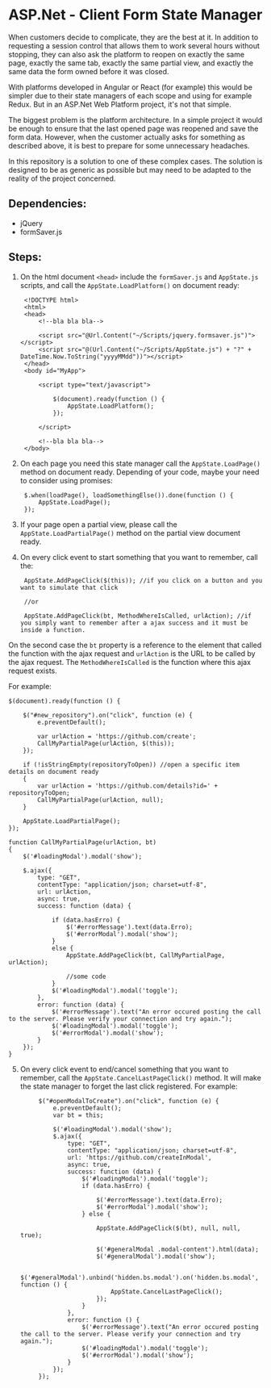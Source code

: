 # ASP.Net - Client Form State Manager

When customers decide to complicate, they are the best at it. In addition to requesting a session control that allows them to work several hours without stopping, they can also ask the platform to reopen on exactly the same page, exactly the same tab, exactly the same partial view, and exactly the same data the form owned before it was closed.

With platforms developed in Angular or React (for example) this would be simpler due to their state managers of each scope and using for example Redux. But in an ASP.Net Web Platform project, it's not that simple.

The biggest problem is the platform architecture. In a simple project it would be enough to ensure that the last opened page was reopened and save the form data. However, when the customer actually asks for something as described above, it is best to prepare for some unnecessary headaches.

In this repository is a solution to one of these complex cases. The solution is designed to be as generic as possible but may need to be adapted to the reality of the project concerned.


## Dependencies:
- jQuery
- formSaver.js

## Steps:

1. On the html document `<head>` include the `formSaver.js` and `AppState.js` scripts, and call the `AppState.LoadPlatform()` on document ready:

        <!DOCTYPE html>
        <html>
        <head>
            <!--bla bla bla-->

            <script src="@Url.Content("~/Scripts/jquery.formsaver.js")"></script>
            <script src="@(Url.Content("~/Scripts/AppState.js") + "?" + DateTime.Now.ToString("yyyyMMdd"))"></script>    
        </head>
        <body id="MyApp">

            <script type="text/javascript">

                $(document).ready(function () {
                    AppState.LoadPlatform();
                });

            </script>
            
            <!--bla bla bla-->
        </body>
 
 
2. On each page you need this state manager call the `AppState.LoadPage()` method on document ready. Depending of your code, maybe your need to consider using promises:

        $.when(loadPage(), loadSomethingElse()).done(function () {
            AppState.LoadPage();
        });
        
 
3. If your page open a partial view, please call the `AppState.LoadPartialPage()` method on the partial view document ready.


4. On every click event to start something that you want to remember, call the:

        AppState.AddPageClick($(this)); //if you click on a button and you want to simulate that click
        
        //or
        
        AppState.AddPageClick(bt, MethodWhereIsCalled, urlAction); //if you simply want to remember after a ajax success and it must be inside a function.


On the second case the `bt` property is a reference to the element that called the function with the ajax request and `urlAction` is the URL to be called by the ajax request. The `MethodWhereIsCalled` is the function where this ajax request exists.

For example:


    $(document).ready(function () {
                
        $("#new_repository").on("click", function (e) {
            e.preventDefault();

            var urlAction = 'https://github.com/create';            
            CallMyPartialPage(urlAction, $(this));
        });
        
        if (!isStringEmpty(repositoryToOpen)) //open a specific item details on document ready
        {            
            var urlAction = 'https://github.com/details?id=' + repositoryToOpen;
            CallMyPartialPage(urlAction, null);
        }

        AppState.LoadPartialPage();
    });

    function CallMyPartialPage(urlAction, bt)
    {
        $('#loadingModal').modal('show');

        $.ajax({
            type: "GET",
            contentType: "application/json; charset=utf-8",
            url: urlAction,
            async: true,
            success: function (data) {

                if (data.hasErro) {
                    $('#errorMessage').text(data.Erro);
                    $('#errorModal').modal('show');
                }
                else {
                    AppState.AddPageClick(bt, CallMyPartialPage, urlAction);

                    //some code
                }
                $('#loadingModal').modal('toggle');
            },
            error: function (data) {
                $('#errorMessage').text("An error occured posting the call to the server. Please verify your connection and try again.");
                $('#loadingModal').modal('toggle');
                $('#errorModal').modal('show');
            }
        });
    }


5. On every click event to end/cancel something that you want to remember, call the `AppState.CancelLastPageClick()` method. It will make the state manager to  forget the last click registered. For example:

            $("#openModalToCreate").on("click", function (e) {
                e.preventDefault();
                var bt = this;

                $('#loadingModal').modal('show');
                $.ajax({
                    type: "GET",
                    contentType: "application/json; charset=utf-8",
                    url: 'https://github.com/createInModal',
                    async: true,
                    success: function (data) {
                        $('#loadingModal').modal('toggle');
                        if (data.hasErro) {

                            $('#errorMessage').text(data.Erro);
                            $('#errorModal').modal('show');
                        } else {

                            AppState.AddPageClick($(bt), null, null, true);

                            $('#generalModal .modal-content').html(data);
                            $('#generalModal').modal('show');

                            $('#generalModal').unbind('hidden.bs.modal').on('hidden.bs.modal', function () {
                                AppState.CancelLastPageClick();
                            });
                        }
                    },
                    error: function () {
                        $('#errorMessage').text("An error occured posting the call to the server. Please verify your connection and try again.");
                        $('#loadingModal').modal('toggle');
                        $('#errorModal').modal('show');
                    }
                });
            });


